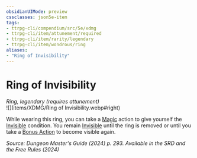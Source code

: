 ```yaml
---
obsidianUIMode: preview
cssclasses: json5e-item
tags:
- ttrpg-cli/compendium/src/5e/xdmg
- ttrpg-cli/item/attunement/required
- ttrpg-cli/item/rarity/legendary
- ttrpg-cli/item/wondrous/ring
aliases: 
- "Ring of Invisibility"
---
```

# Ring of Invisibility
*Ring, legendary (requires attunement)*  
![](items/XDMG/Ring of Invisibility.webp#right)


While wearing this ring, you can take a [Magic](/3-Mechanics/CLI/actions.md#Magic) action to give yourself the [Invisible](/3-Mechanics/CLI/conditions.md#Invisible) condition. You remain [Invisible](/3-Mechanics/CLI/conditions.md#Invisible) until the ring is removed or until you take a [Bonus Action](/3-Mechanics/CLI/variant-rules/bonus-action-xphb.md) to become visible again.

*Source: Dungeon Master's Guide (2024) p. 293. Available in the <span title='Systems Reference Document (5.2)'>SRD</span> and the Free Rules (2024)*